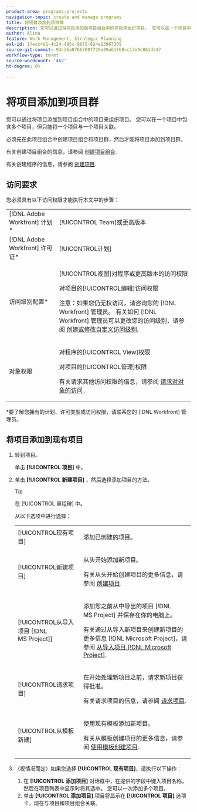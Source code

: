 ```yaml
---
product-area: programs;projects
navigation-topic: create and manage programs
title: 将项目添加到项目群
description: 您可以通过将项目添加到项目组合中的项目来组织项目。 您可以在一个项目中包含多个项目，但只能将一个项目与一个项目关联。
author: Alina
feature: Work Management, Strategic Planning
exl-id: 1fecc4d1-4c24-495c-98f5-824e13967369
source-git-commit: 93c36a87667097729e89a61f68cc17e9c861d547
workflow-type: tm+mt
source-wordcount: '462'
ht-degree: 0%

---
```


# 将项目添加到项目群

您可以通过将项目添加到项目组合中的项目来组织项目。 您可以在一个项目中包含多个项目，但只能将一个项目与一个项目关联。

必须先在此项目组合中创建项目组合和项目群，然后才能将项目添加到项目群。

有关创建项目组合的信息，请参阅 [创建项目组合](../../../manage-work/portfolios/create-and-manage-portfolios/create-portfolios.md).

有关创建程序的信息，请参阅 [创建项目](../../../manage-work/portfolios/create-and-manage-programs/create-program.md).

## 访问要求

您必须具有以下访问权限才能执行本文中的步骤：

<table style="table-layout:auto"> 
 <col> 
 <col> 
 <tbody> 
  <tr> 
   <td role="rowheader">[!DNL Adobe Workfront] 计划*</td> 
   <td> <p>[!UICONTROL Team]或更高版本</p> </td> 
  </tr> 
  <tr> 
   <td role="rowheader">[!DNL Adobe Workfront] 许可证*</td> 
   <td> <p>[!UICONTROL计划] </p> </td> 
  </tr> 
  <tr> 
   <td role="rowheader">访问级别配置*</td> 
   <td> <p>[!UICONTROL视图]对程序或更高版本的访问权限</p> <p>对项目的[!UICONTROL编辑]访问权限</p> <p>注意：如果您仍无权访问，请咨询您的 [!DNL Workfront] 管理员。 有关如何 [!DNL Workfront] 管理员可以更改您的访问级别，请参阅 <a href="../../../administration-and-setup/add-users/configure-and-grant-access/create-modify-access-levels.md" class="MCXref xref">创建或修改自定义访问级别</a>.</p> </td> 
  </tr> 
  <tr> 
   <td role="rowheader">对象权限</td> 
   <td> <p>对程序的[!UICONTROL View]权限</p> <p>对项目的[!UICONTROL管理]权限</p> <p>有关请求其他访问权限的信息，请参阅 <a href="../../../workfront-basics/grant-and-request-access-to-objects/request-access.md" class="MCXref xref">请求对对象的访问 </a>.</p> </td> 
  </tr> 
 </tbody> 
</table>

&#42;要了解您拥有的计划、许可类型或访问权限，请联系您的 [!DNL Workfront] 管理员。

## 将项目添加到现有项目

1. 转到项目。

   单击 **[!UICONTROL 项目]** 中。

1. 单击 **[!UICONTROL 新建项目]** ，然后选择添加项目的方法。

   >[!TIP]
   >
   >在 [!UICONTROL 里程碑] 中。

   从以下选项中进行选择：

   <table style="table-layout:auto"> 
    <col> 
    <col> 
    <tbody> 
     <tr> 
      <td role="rowheader">[!UICONTROL现有项目]</td> 
      <td> <p>添加已创建的项目。</p> </td> 
     </tr> 
     <tr> 
      <td role="rowheader">[!UICONTROL新建项目]</td> 
      <td> <p>从头开始添加新项目。 </p> <p>有关从头开始创建项目的更多信息，请参阅 <a href="../../../manage-work/projects/create-projects/create-project.md" class="MCXref xref">创建项目</a>. </p> </td> 
     </tr> 
     <tr> 
      <td role="rowheader">[!UICONTROL从导入项目 [!DNL MS Project]] </td> 
      <td> <p>添加您之前从中导出的项目 [!DNL MS Project] 并保存在你的电脑上。 </p> <p>有关通过从导入新项目来创建新项目的更多信息 [!DNL Microsoft Project]，请参阅 <a href="../../../manage-work/projects/create-projects/import-project-from-ms-project.md" class="MCXref xref">从导入项目 [!DNL Microsoft Project]</a>.</p> </td> 
     </tr> 
     <tr> 
      <td role="rowheader">[!UICONTROL请求项目]</td> 
      <td> <p>在开始处理新项目之前，请求新项目获得批准。</p> <p>有关请求项目的信息，请参阅 <a href="../../../manage-work/projects/create-projects/request-project.md">请求项目</a>. </p> </td> 
     </tr> 
     <tr> 
      <td role="rowheader">[!UICONTROL从模板新建]</td> 
      <td> <p>使用现有模板添加新项目。 </p> <p>有关从模板创建项目的更多信息，请参阅 <a href="../../../manage-work/projects/create-projects/create-project-from-template.md" class="MCXref xref">使用模板创建项目</a>.</p> </td> 
     </tr> 
    </tbody> 
   </table>

1. （视情况而定）如果您选择 **[!UICONTROL 现有项目]**，请执行以下操作：

   1. 在 **[!UICONTROL 添加项目]** 对话框中，在提供的字段中键入项目名称，然后在项目列表中显示时将其选中。 您可以一次添加多个项目。
   1. 单击 **[!UICONTROL 添加项目]**.**&#x200B;**&#x200B;项目将显示在 **[!UICONTROL 项目]** 选项卡，现在与项目和项目组合关联。 

